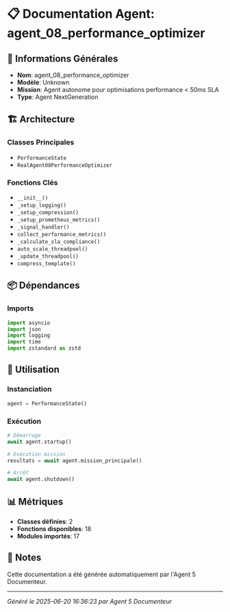 # 📋 Documentation Agent: agent_08_performance_optimizer

## 🎯 Informations Générales

- **Nom**: agent_08_performance_optimizer
- **Modèle**: Unknown
- **Mission**: Agent autonome pour optimisations performance < 50ms SLA
- **Type**: Agent NextGeneration

## 🏗️ Architecture

### Classes Principales
- `PerformanceState`
- `RealAgent08PerformanceOptimizer`

### Fonctions Clés
- `__init__()`
- `_setup_logging()`
- `_setup_compression()`
- `_setup_prometheus_metrics()`
- `_signal_handler()`
- `collect_performance_metrics()`
- `_calculate_sla_compliance()`
- `auto_scale_threadpool()`
- `_update_threadpool()`
- `compress_template()`

## 📦 Dépendances

### Imports
```python
import asyncio
import json
import logging
import time
import zstandard as zstd
```

## 🚀 Utilisation

### Instanciation
```python
agent = PerformanceState()
```

### Exécution
```python
# Démarrage
await agent.startup()

# Exécution mission
resultats = await agent.mission_principale()

# Arrêt
await agent.shutdown()
```

## 📊 Métriques

- **Classes définies**: 2
- **Fonctions disponibles**: 18
- **Modules importés**: 17

## 📝 Notes

Cette documentation a été générée automatiquement par l'Agent 5 Documenteur.

---
*Généré le 2025-06-20 16:36:23 par Agent 5 Documenteur*
